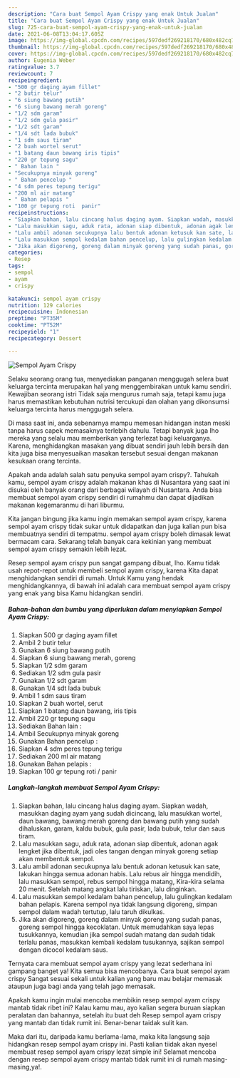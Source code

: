 ```yaml
---
description: "Cara buat Sempol Ayam Crispy yang enak Untuk Jualan"
title: "Cara buat Sempol Ayam Crispy yang enak Untuk Jualan"
slug: 725-cara-buat-sempol-ayam-crispy-yang-enak-untuk-jualan
date: 2021-06-08T13:04:17.605Z
image: https://img-global.cpcdn.com/recipes/597dedf269218170/680x482cq70/sempol-ayam-crispy-foto-resep-utama.jpg
thumbnail: https://img-global.cpcdn.com/recipes/597dedf269218170/680x482cq70/sempol-ayam-crispy-foto-resep-utama.jpg
cover: https://img-global.cpcdn.com/recipes/597dedf269218170/680x482cq70/sempol-ayam-crispy-foto-resep-utama.jpg
author: Eugenia Weber
ratingvalue: 3.7
reviewcount: 7
recipeingredient:
- "500 gr daging ayam fillet"
- "2 butir telur"
- "6 siung bawang putih"
- "6 siung bawang merah goreng"
- "1/2 sdm garam"
- "1/2 sdm gula pasir"
- "1/2 sdt garam"
- "1/4 sdt lada bubuk"
- "1 sdm saus tiram"
- "2 buah wortel serut"
- "1 batang daun bawang iris tipis"
- "220 gr tepung sagu"
- " Bahan lain "
- "Secukupnya minyak goreng"
- " Bahan pencelup "
- "4 sdm peres tepung terigu"
- "200 ml air matang"
- " Bahan pelapis "
- "100 gr tepung roti  panir"
recipeinstructions:
- "Siapkan bahan, lalu cincang halus daging ayam. Siapkan wadah, masukkan daging ayam yang sudah dicincang, lalu masukkan wortel, daun bawang, bawang merah goreng dan bawang putih yang sudah dihaluskan, garam, kaldu bubuk, gula pasir, lada bubuk, telur dan saus tiram."
- "Lalu masukkan sagu, aduk rata, adonan siap dibentuk, adonan agak lengket jika dibentuk, jadi oles tangan dengan minyak goreng setiap akan membentuk sempol."
- "Lalu ambil adonan secukupnya lalu bentuk adonan ketusuk kan sate, lakukan hingga semua adonan habis. Lalu rebus air hingga mendidih, lalu masukkan sempol, rebus sempol hingga matang, Kira-kira selama 20 menit. Setelah matang angkat lalu tiriskan, lalu dinginkan."
- "Lalu masukkan sempol kedalam bahan pencelup, lalu gulingkan kedalam bahan pelapis. Karena sempol nya tidak langsung digoreng, simpan sempol dalam wadah tertutup, lalu taruh dikulkas."
- "Jika akan digoreng, goreng dalam minyak goreng yang sudah panas, goreng sempol hingga kecoklatan. Untuk memudahkan saya lepas tusukkannya, kemudian jika sempol sudah matang dan sudah tidak terlalu panas, masukkan kembali kedalam tusukannya, sajikan sempol dengan dicocol kedalam saus."
categories:
- Resep
tags:
- sempol
- ayam
- crispy

katakunci: sempol ayam crispy 
nutrition: 129 calories
recipecuisine: Indonesian
preptime: "PT35M"
cooktime: "PT52M"
recipeyield: "1"
recipecategory: Dessert

---
```



![Sempol Ayam Crispy](https://img-global.cpcdn.com/recipes/597dedf269218170/680x482cq70/sempol-ayam-crispy-foto-resep-utama.jpg)

Selaku seorang orang tua, menyediakan panganan menggugah selera buat keluarga tercinta merupakan hal yang menggembirakan untuk kamu sendiri. Kewajiban seorang istri Tidak saja mengurus rumah saja, tetapi kamu juga harus memastikan kebutuhan nutrisi tercukupi dan olahan yang dikonsumsi keluarga tercinta harus menggugah selera.

Di masa  saat ini, anda sebenarnya mampu memesan hidangan instan meski tanpa harus capek memasaknya terlebih dahulu. Tetapi banyak juga lho mereka yang selalu mau memberikan yang terlezat bagi keluarganya. Karena, menghidangkan masakan yang dibuat sendiri jauh lebih bersih dan kita juga bisa menyesuaikan masakan tersebut sesuai dengan makanan kesukaan orang tercinta. 



Apakah anda adalah salah satu penyuka sempol ayam crispy?. Tahukah kamu, sempol ayam crispy adalah makanan khas di Nusantara yang saat ini disukai oleh banyak orang dari berbagai wilayah di Nusantara. Anda bisa membuat sempol ayam crispy sendiri di rumahmu dan dapat dijadikan makanan kegemaranmu di hari liburmu.

Kita jangan bingung jika kamu ingin memakan sempol ayam crispy, karena sempol ayam crispy tidak sukar untuk didapatkan dan juga kalian pun bisa membuatnya sendiri di tempatmu. sempol ayam crispy boleh dimasak lewat bermacam cara. Sekarang telah banyak cara kekinian yang membuat sempol ayam crispy semakin lebih lezat.

Resep sempol ayam crispy pun sangat gampang dibuat, lho. Kamu tidak usah repot-repot untuk membeli sempol ayam crispy, karena Kita dapat menghidangkan sendiri di rumah. Untuk Kamu yang hendak menghidangkannya, di bawah ini adalah cara membuat sempol ayam crispy yang enak yang bisa Kamu hidangkan sendiri.

<!--inarticleads1-->

##### Bahan-bahan dan bumbu yang diperlukan dalam menyiapkan Sempol Ayam Crispy:

1. Siapkan 500 gr daging ayam fillet
1. Ambil 2 butir telur
1. Gunakan 6 siung bawang putih
1. Siapkan 6 siung bawang merah, goreng
1. Siapkan 1/2 sdm garam
1. Sediakan 1/2 sdm gula pasir
1. Gunakan 1/2 sdt garam
1. Gunakan 1/4 sdt lada bubuk
1. Ambil 1 sdm saus tiram
1. Siapkan 2 buah wortel, serut
1. Siapkan 1 batang daun bawang, iris tipis
1. Ambil 220 gr tepung sagu
1. Sediakan  Bahan lain :
1. Ambil Secukupnya minyak goreng
1. Gunakan  Bahan pencelup :
1. Siapkan 4 sdm peres tepung terigu
1. Sediakan 200 ml air matang
1. Gunakan  Bahan pelapis :
1. Siapkan 100 gr tepung roti / panir




<!--inarticleads2-->

##### Langkah-langkah membuat Sempol Ayam Crispy:

1. Siapkan bahan, lalu cincang halus daging ayam. Siapkan wadah, masukkan daging ayam yang sudah dicincang, lalu masukkan wortel, daun bawang, bawang merah goreng dan bawang putih yang sudah dihaluskan, garam, kaldu bubuk, gula pasir, lada bubuk, telur dan saus tiram.
1. Lalu masukkan sagu, aduk rata, adonan siap dibentuk, adonan agak lengket jika dibentuk, jadi oles tangan dengan minyak goreng setiap akan membentuk sempol.
1. Lalu ambil adonan secukupnya lalu bentuk adonan ketusuk kan sate, lakukan hingga semua adonan habis. Lalu rebus air hingga mendidih, lalu masukkan sempol, rebus sempol hingga matang, Kira-kira selama 20 menit. Setelah matang angkat lalu tiriskan, lalu dinginkan.
1. Lalu masukkan sempol kedalam bahan pencelup, lalu gulingkan kedalam bahan pelapis. Karena sempol nya tidak langsung digoreng, simpan sempol dalam wadah tertutup, lalu taruh dikulkas.
1. Jika akan digoreng, goreng dalam minyak goreng yang sudah panas, goreng sempol hingga kecoklatan. Untuk memudahkan saya lepas tusukkannya, kemudian jika sempol sudah matang dan sudah tidak terlalu panas, masukkan kembali kedalam tusukannya, sajikan sempol dengan dicocol kedalam saus.




Ternyata cara membuat sempol ayam crispy yang lezat sederhana ini gampang banget ya! Kita semua bisa mencobanya. Cara buat sempol ayam crispy Sangat sesuai sekali untuk kalian yang baru mau belajar memasak ataupun juga bagi anda yang telah jago memasak.

Apakah kamu ingin mulai mencoba membikin resep sempol ayam crispy mantab tidak ribet ini? Kalau kamu mau, ayo kalian segera buruan siapkan peralatan dan bahannya, setelah itu buat deh Resep sempol ayam crispy yang mantab dan tidak rumit ini. Benar-benar taidak sulit kan. 

Maka dari itu, daripada kamu berlama-lama, maka kita langsung saja hidangkan resep sempol ayam crispy ini. Pasti kalian tiidak akan nyesel membuat resep sempol ayam crispy lezat simple ini! Selamat mencoba dengan resep sempol ayam crispy mantab tidak rumit ini di rumah masing-masing,ya!.

